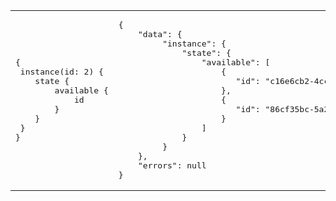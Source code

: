 <table border="0">
  <tr>
    <td>
<pre>
{
 instance(id: 2) {
    state {
        available {
            id
        }
    }
 }
}
</pre>
    </td>
    <td>
<pre>
{
    "data": {
         "instance": {
             "state": {
                 "available": [
                     {
                        "id": "c16e6cb2-4cc6-44f9-8e5b-8432fcd1b490"
                     },
                     {
                        "id": "86cf35bc-5a22-48dc-8ade-82d27e48826e"
                     }
                 ]
             }
         }
    },
    "errors": null
}
</pre>
</tr>
</table>